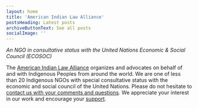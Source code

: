 ```yaml
---
layout: home
title: 'American Indian Law Alliance'
postsHeading: Latest posts
archiveButtonText: See all posts
socialImage: ''
---
```

_An NGO in consultative status with the United Nations Economic & Social Council (ECOSOC)_

The [American Indian Law Alliance](/) organizes and advocates on behalf of and with Indigenous Peoples from around the world. We are one of less than 20 Indigenous NGOs with special consultative status with the economic and social council of the United Nations. Please do not hesitate to [contact us with your comments and questions](/contact/). We appreciate your interest in our work and encourage your [support](/give/).
